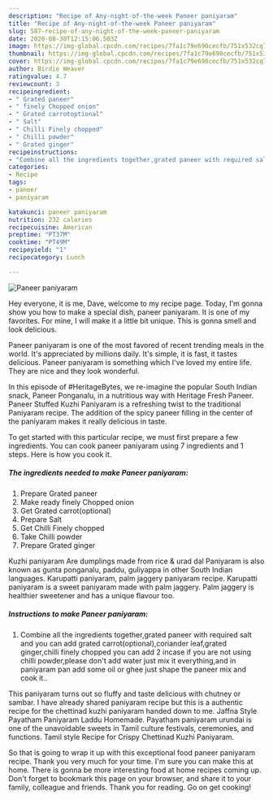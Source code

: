 ```yaml
---
description: "Recipe of Any-night-of-the-week Paneer paniyaram"
title: "Recipe of Any-night-of-the-week Paneer paniyaram"
slug: 587-recipe-of-any-night-of-the-week-paneer-paniyaram
date: 2020-08-30T12:15:06.503Z
image: https://img-global.cpcdn.com/recipes/7fa1c79e690cecfb/751x532cq70/paneer-paniyaram-recipe-main-photo.jpg
thumbnail: https://img-global.cpcdn.com/recipes/7fa1c79e690cecfb/751x532cq70/paneer-paniyaram-recipe-main-photo.jpg
cover: https://img-global.cpcdn.com/recipes/7fa1c79e690cecfb/751x532cq70/paneer-paniyaram-recipe-main-photo.jpg
author: Birdie Weaver
ratingvalue: 4.7
reviewcount: 3
recipeingredient:
- " Grated paneer"
- " finely Chopped onion"
- " Grated carrotoptional"
- " Salt"
- " Chilli Finely chopped"
- " Chilli powder"
- " Grated ginger"
recipeinstructions:
- "Combine all the ingredients together,grated paneer with required salt and you can add grated carrot(optional),coriander leaf,grated ginger,chilli finely chopped you can add 2 incase if you are not using chilli powder,please don&#39;t add water just mix it everything,and in paniyaram pan add some oil or ghee just shape the paneer mix and cook it.."
categories:
- Recipe
tags:
- paneer
- paniyaram

katakunci: paneer paniyaram 
nutrition: 232 calories
recipecuisine: American
preptime: "PT37M"
cooktime: "PT49M"
recipeyield: "1"
recipecategory: Lunch

---
```



![Paneer paniyaram](https://img-global.cpcdn.com/recipes/7fa1c79e690cecfb/751x532cq70/paneer-paniyaram-recipe-main-photo.jpg)

Hey everyone, it is me, Dave, welcome to my recipe page. Today, I'm gonna show you how to make a special dish, paneer paniyaram. It is one of my favorites. For mine, I will make it a little bit unique. This is gonna smell and look delicious.

Paneer paniyaram is one of the most favored of recent trending meals in the world. It's appreciated by millions daily. It's simple, it is fast, it tastes delicious. Paneer paniyaram is something which I've loved my entire life. They are nice and they look wonderful.

In this episode of #HeritageBytes, we re-imagine the popular South Indian snack, Paneer Ponganalu, in a nutritious way with Heritage Fresh Paneer. Paneer Stuffed Kuzhi Paniyaram is a refreshing twist to the traditional Paniyaram recipe. The addition of the spicy paneer filling in the center of the paniyaram makes it really delicious in taste.


To get started with this particular recipe, we must first prepare a few ingredients. You can cook paneer paniyaram using 7 ingredients and 1 steps. Here is how you cook it.

<!--inarticleads1-->

##### The ingredients needed to make Paneer paniyaram:

1. Prepare  Grated paneer
1. Make ready  finely Chopped onion
1. Get  Grated carrot(optional)
1. Prepare  Salt
1. Get  Chilli Finely chopped
1. Take  Chilli powder
1. Prepare  Grated ginger


Kuzhi paniyaram Are dumplings made from rice &amp; urad dal Paniyaram is also known as gunta ponganalu, paddu, guliyappa in other South Indian languages. Karupatti paniyaram, palm jaggery paniyaram recipe. Karupatti paniyaram is a sweet paniyaram made with palm jaggery. Palm jaggery is healthier sweetener and has a unique flavour too. 

<!--inarticleads2-->

##### Instructions to make Paneer paniyaram:

1. Combine all the ingredients together,grated paneer with required salt and you can add grated carrot(optional),coriander leaf,grated ginger,chilli finely chopped you can add 2 incase if you are not using chilli powder,please don&#39;t add water just mix it everything,and in paniyaram pan add some oil or ghee just shape the paneer mix and cook it..


This paniyaram turns out so fluffy and taste delicious with chutney or sambar. I have already shared paniyaram recipe but this is a authentic recipe for the chettinad kuzhi paniyaram handed down to me. Jaffna Style Payatham Paniyaram Laddu Homemade. Payatham paniyaram urundai is one of the unavoidable sweets in Tamil culture festivals, ceremonies, and functions. Tamil style Recipe for Crispy Chettinad Kuzhi Paniyaram. 

So that is going to wrap it up with this exceptional food paneer paniyaram recipe. Thank you very much for your time. I'm sure you can make this at home. There is gonna be more interesting food at home recipes coming up. Don't forget to bookmark this page on your browser, and share it to your family, colleague and friends. Thank you for reading. Go on get cooking!

